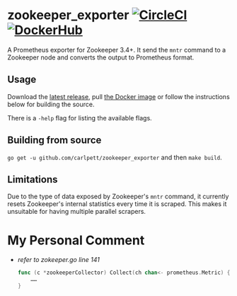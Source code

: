 # zookeeper_exporter [![CircleCI](https://circleci.com/gh/carlpett/zookeeper_exporter.svg?style=shield)](https://circleci.com/gh/carlpett/zookeeper_exporter) [![DockerHub](https://img.shields.io/docker/build/carlpett/zookeeper_exporter.svg?style=shield)](https://hub.docker.com/r/carlpett/zookeeper_exporter/)

A Prometheus exporter for Zookeeper 3.4+. It send the `mntr` command to a Zookeeper node and converts the output to Prometheus format. 

## Usage
Download the [latest release](https://github.com/carlpett/zookeeper_exporter/releases), pull [the Docker image](https://hub.docker.com/r/carlpett/zookeeper_exporter/) or follow the instructions below for building the source.

There is a `-help` flag for listing the available flags.

## Building from source
`go get -u github.com/carlpett/zookeeper_exporter` and then `make build`.

## Limitations
Due to the type of data exposed by Zookeeper's `mntr` command, it currently resets Zookeeper's internal statistics every time it is scraped. This makes it unsuitable for having multiple parallel scrapers.

# My Personal Comment

- *refer to zokeeper.go line 141*

  ```go
  func (c *zookeeperCollector) Collect(ch chan<- prometheus.Metric) {
      ……
  }
  ```

  